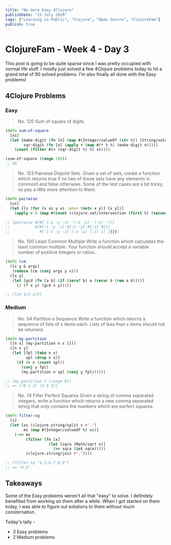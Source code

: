 ```yaml
---
title: "No more Easy 4Clojure"
publishDate: "15 July 2020"
tags: ["Learning in Public", "Clojure", "Open Source", "ClojureFam"]
publish: true
---
```


# ClojureFam - Week 4 - Day 3

This post is going to be quite sparse since I was pretty occupied with normal life stuff. I mostly just solved a few 4Clojure problems today to hit a grand total of 90 solved problems. I'm also finally all done with the Easy problems!

## 4Clojure Problems

### Easy

> No. 120 Sum of square of digits

```clojure
(defn sum-of-square
  [xs]
  (let [make-digit (fn [n] (map #(Integer/valueOf (str %)) (String/valueOf n)))
        sqr-digit (fn [n] (apply + (map #(* % %) (make-digit n))))]
    (count (filter #(> (sqr-digit %) %) xs))))

(sum-of-square (range 100))
;; 50
```

> No. 153 Pairwise Disjoint Sets.
> Given a set of sets, create a function which returns true if no two of those sets have any elements in common1 and false otherwise. Some of the test cases are a bit tricky, so pay a little more attention to them.

```clojure
(defn pairwise
  [xs]
  (let [ls (for [x xs y xs :when (not= x y)] [x y])]
    (apply = 0 (map #(count (clojure.set/intersection (first %) (second %))) ls))))

;; (pairwise #{#{'(:x :y :z) '(:x :y) '(:z) '()}
;;           #{#{:x :y :z} #{:x :y} #{:z} #{}}
;;             #{'[:x :y :z] [:x :y] [:z] [] {}}})
```

> No. 100 Least Common Multiple
> Write a function which calculates the least common multiple. Your function should accept a variable number of positive integers or ratios.

```clojure
(defn lcm
  ([x y & args]
   (reduce lcm (conj args y x)))
  ([x y]
   (let [gcd (fn [a b] (if (zero? b) a (recur b (rem a b))))]
     (/ (* x y) (gcd x y)))))

;; (lcm 1/3 2/5)
```

### Medium

> No. 54 Partition a Sequence
> Write a function which returns a sequence of lists of x items each. Lists of less than x items should not be returned.

```clojure
(defn my-partition
  ([n x] (my-partition n x []))
  ([n x y]
   (let [fpl (take n x)
         spl (drop n x)]
     (if (> n (count spl))
       (conj y fpl)
       (my-partition n spl (conj y fpl))))))

;; (my-partition 3 (range 8))
;; => [(0 1 2) (3 4 5)]
```

> No. 74 Filter Perfect Squares
> Given a string of comma separated integers, write a function which returns a new comma separated string that only contains the numbers which are perfect squares.

```clojure
(defn filter-sq
  [s]
  (let [xs (clojure.string/split s #",")
        ms (map #(Integer/valueOf %) xs)]
    (->> ms
         (filter (fn [x]
                   (let [sqra (Math/sqrt x)]
                     (== sqra (int sqra)))))
         (clojure.string/join #","))))

;; (filter-sq "4,5,6,7,8,9")
;; => "4,9"
```

## Takeaways

Some of the Easy problems weren't all that "easy" to solve. I definitely benefited from working on them after a while. When I got started on them today, I was able to figure out solutions to them without much consternation.

Today's tally -

- 3 Easy problems
- 2 Medium problems
